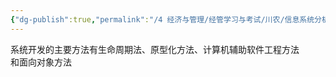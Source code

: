 ```yaml
---
{"dg-publish":true,"permalink":"/4 经济与管理/经管学习与考试/川农/信息系统分析与设计/系统开发方法/","title":"系统开发方法"}
---
```



系统开发的主要方法有生命周期法、原型化方法、计算机辅助软件工程方法  
和面向对象方法